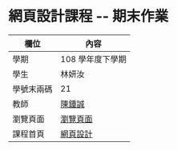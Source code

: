 # 網頁設計課程 -- 期末作業

欄位 | 內容
-----|--------
學期 | 108 學年度下學期
學生 |  林妍汝
學號末兩碼 | 21
教師 | [陳鍾誠](https://misavo.com/blog/%E9%99%B3%E9%8D%BE%E8%AA%A0)
瀏覽頁面 | [瀏覽頁面](https://github.com/AIONLin/wp108b/tree/master/homework/Final)
課程首頁 | [網頁設計](https://misavo.com/blog/%E9%99%B3%E9%8D%BE%E8%AA%A0/%E8%AA%B2%E7%A8%8B/%E7%B6%B2%E9%A0%81%E8%A8%AD%E8%A8%88)
